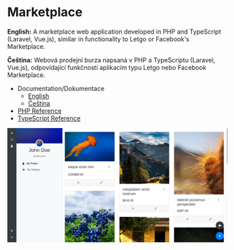 # Marketplace

**English:** A marketplace web application developed in PHP and TypeScript \(Laravel, Vue.js\), similar in functionality to Letgo or Facebook's Marketplace.

**Čeština:** Webová prodejní burza napsaná v PHP a TypeScriptu \(Laravel, Vue.js\), odpovídající funkčností aplikacím typu Letgo nebo Facebook Marketplace.

* Documentation/Dokumentace
    * [English](https://neumannjan.github.io/marketplace)
    * [Čeština](https://neumannjan.github.io/marketplace/#/cs/README)
* [PHP Reference](https://neumannjan.github.io/marketplace/reference_docs/php/)
* [TypeScript Reference](https://neumannjan.github.io/marketplace/reference_docs/ts/)

![A Representative Screenshot / Reprezentativní snímek obrazovky](docs/images/screenshot.png)
